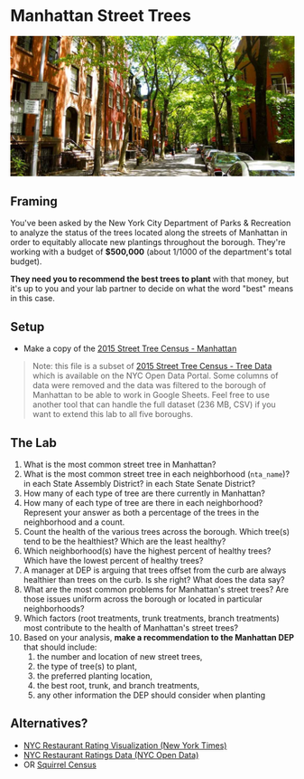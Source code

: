 # Manhattan Street Trees

![NYC Street Trees](./images/nyc-street-trees.jpg)

## Framing

You've been asked by the New York City Department of Parks & Recreation to analyze the status of the trees located along the streets of Manhattan in order to equitably allocate new plantings throughout the borough. They're working with a budget of **$500,000** (about 1/1000 of the department's total budget).

**They need you to recommend the best trees to plant** with that money, but it's up to you and your lab partner to decide on what the word "best" means in this case. 

## Setup

- Make a copy of the [2015 Street Tree Census - Manhattan](https://docs.google.com/spreadsheets/d/1Kta3D3B6GcSdce23mIGqpRgEzVdCenC5vwGjlJaRJtY/edit?usp=sharing)

> Note: this file is a subset of [2015 Street Tree Census - Tree Data](https://data.cityofnewyork.us/Environment/2015-Street-Tree-Census-Tree-Data/pi5s-9p35) which is available on the NYC Open Data Portal. Some columns of data were removed and the data was filtered to the borough of Manhattan to be able to work in Google Sheets. Feel free to use another tool that can handle the full dataset (236 MB, CSV) if you want to extend this lab to all five boroughs.

## The Lab

1. What is the most common street tree in Manhattan?
2. What is the most common street tree in each neighborhood (`nta_name`)? in each State Assembly District? in each State Senate District?
3. How many of each type of tree are there currently in Manhattan?
4. How many of each type of tree are there in each neighborhood? Represent your answer as both a percentage of the trees in the neighborhood and a count.
5. Count the health of the various trees across the borough. Which tree(s) tend to be the healthiest? Which are the least healthy?
6. Which neighborhood(s) have the highest percent of healthy trees? Which have the lowest percent of healthy trees?
7. A manager at DEP is arguing that trees offset from the curb are always healthier than trees on the curb. Is she right? What does the data say?
8. What are the most common problems for Manhattan's street trees? Are those issues uniform across the borough or located in particular neighborhoods?
9. Which factors (root treatments, trunk treatments, branch treatments) most contribute to the health of Manhattan's street trees?
10. Based on your analysis, **make a recommendation to the Manhattan DEP** that should include:
	1. the number and location of new street trees,
	2. the type of tree(s) to plant,
	3. the preferred planting location,
	4. the best root, trunk, and branch treatments,
	5. any other information the DEP should consider when planting


## Alternatives?

- [NYC Restaurant Rating Visualization (New York Times)](http://archive.nytimes.com/www.nytimes.com/interactive/dining/new-york-health-department-restaurant-ratings-map.html)
- [NYC Restaurant Ratings Data (NYC Open Data)](https://data.cityofnewyork.us/Health/DOHMH-New-York-City-Restaurant-Inspection-Results/43nn-pn8j)
- OR [Squirrel Census](https://www.thesquirrelcensus.com/)
